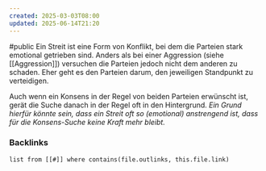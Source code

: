 ```yaml
---
created: 2025-03-03T08:00
updated: 2025-06-14T21:20
---
```

#public
Ein Streit ist eine Form von Konflikt, bei dem die Parteien stark emotional getrieben sind. Anders als bei einer Aggression (siehe [[Aggression]]) versuchen die Parteien jedoch nicht dem anderen zu schaden. Eher geht es den Parteien darum, den jeweiligen Standpunkt zu verteidigen. 

Auch wenn ein Konsens in der Regel von beiden Parteien erwünscht ist, gerät die Suche danach in der Regel oft in den Hintergrund. *Ein Grund hierfür könnte sein, dass ein Streit oft so (emotional) anstrengend ist, dass für die Konsens-Suche keine Kraft mehr bleibt.*

### Backlinks
```dataview 
list from [[#]] where contains(file.outlinks, this.file.link)
```

